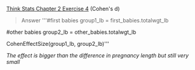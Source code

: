 [Think Stats Chapter 2 Exercise 4](http://greenteapress.com/thinkstats2/html/thinkstats2003.html#toc24) (Cohen's d)

> Answer 
'''#first babies
group1_lb = first_babies.totalwgt_lb

#other babies
group2_lb = other_babies.totalwgt_lb

CohenEffectSize(group1_lb, group2_lb)'''

*The effect is bigger than the difference in pregnancy length but still very small*
